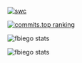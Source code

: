 <!--### Hi there 👋 -->

[![swc](http://www.biego.tech/sweatcoin/)](https://sweatco.in/hi/fbiego)

[![commits.top ranking](http://biego.tech/commits?user=fbiego&country=kenya&bg_color=111&text_color=77fe89&border_color=77fe89)](https://commits.top/kenya.html)

<!--
**fbiego/fbiego** is a ✨ _special_ ✨ repository because its `README.md` (this file) appears on your GitHub profile.

Here are some ideas to get you started:

- 🔭 I’m currently working on ...
- 🌱 I’m currently learning ...
- 👯 I’m looking to collaborate on ...
- 🤔 I’m looking for help with ...
- 💬 Ask me about ...
- 📫 How to reach me: ...
- 😄 Pronouns: ...
- ⚡ Fun fact: ...
-->
![fbiego stats](https://github-readme-stats.vercel.app/api?username=fbiego&show_icons=true&theme=chartreuse-dark)

![fbiego stats](https://github-readme-stats.vercel.app/api/top-langs/?username=fbiego&layout=compact&show_icons=true&theme=chartreuse-dark)



